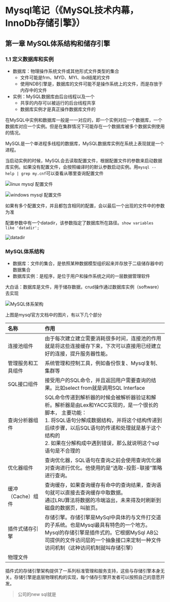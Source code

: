 # Mysql笔记（《MySQL技术内幕， InnoDb存储引擎》）

## 第一章 MySQL体系结构和储存引擎

### 1.1 定义数据库和实例

* 数据库：物理操作系统文件或其他形式文件类型的集合
  * 文件可能是frm、MYD、MYI、ibd结尾的文件
  * 使用NDB引擎是，数据库的文件可能不是操作系统上的文件，而是存放于内存中的文件
* 实例：MySQL数据库由后台线程以及一个
  * 共享的内存可以被运行的后台线程共享
  * 数据库实例才是真正操作数据库文件的

在MySQL中实例和数据库一般是一一对应的，即一个实例对应一个数据库，一个数据库对应一个实例。但是在集群情况下可能存在一个数据库被多个数据实例使用的情况。

MySQL是一个单进程多线程的数据库，MySQL数据库实例在系统上表现就是一个进程。

当启动实例的时候，MySQL会去读取配置文件，根据配置文件的参数来启动数据库实例。如果没有配置文件，会按照编译时的默认参数启动实例。用`mysql --help | grep my.cnf`可以查看从哪里查询配置文件

![linux mysql 配置文件](https://dxytoll-img-1304942391.cos.ap-nanjing.myqcloud.com/img/image-20211209215551773.png)

![windows mysql 配置文件](https://dxytoll-img-1304942391.cos.ap-nanjing.myqcloud.com/img/image-20211209220500113.png)

如果有多个配置文件，并且都包含相同的配置，会以最后一个出现的文件中的参数为准

配置参数中有一个datadir，该参数指定了数据库所在路径。`show variables like 'datadir';`

![datadir](C:%5CUsers%5CDXY%5CDesktop%5Cnote%5Cimg%5Cimage-20211209222311943.png)

### MySQL体系结构

* 数据库：文件的集合，是依照某种数据模型组织起来并存放于二级储存器中的数据集合
* 数据库实例：是程序，是位于用户和操作系统之间的一层数据管理软件

大白话：数据库是文件，用于储存数据，crud操作通过数据库实例（software）去实现

![MySQL体系架构](https://dxytoll-img-1304942391.cos.ap-nanjing.myqcloud.com/img/20190218162644838.jpg)

上图是mysql官方文档中的图片，有以下几个部分

| 名称               | 作用                                                         |
| :----------------- | :----------------------------------------------------------- |
| 连接池组件         | 由于每次建立建立需要消耗很多时间，连接池的作用就是将这些连接缓存下来，下次可以直接用已经建立好的连接，提升服务器性能。 |
| 管理服务和工具组件 | 系统管理和控制工具，例如备份恢复、Mysql复制、集群等          |
| SQL接口组件        | 接受用户的SQL命令，并且返回用户需要查询的结果。比如select from就是调用SQL Interface |
| 查询分析器组件     | SQL命令传递到解析器的时候会被解析器验证和解析。解析器是由Lex和YACC实现的，是一个很长的脚本， 主要功能：<br/>1. 将SQL语句分解成数据结构，并将这个结构传递到后续步骤，以后SQL语句的传递和处理就是基于这个结构的<br/>2. 如果在分解构成中遇到错误，那么就说明这个sql语句是不合理的 |
| 优化器组件         | 查询优化器，SQL语句在查询之前会使用查询优化器对查询进行优化。他使用的是“选取-投影-联接”策略进行查询。 |
| 缓冲（Cache）组件  | 查询缓存，如果查询缓存有命中的查询结果，查询语句就可以直接去查询缓存中取数据。<br/>通过LRU算法将数据的冷端溢出，未来得及时刷新到磁盘的数据页，叫脏页。 |
| 插件式储存引擎     | 存储引擎。存储引擎是MySql中具体的与文件打交道的子系统。也是Mysql最具有特色的一个地方。 <br/>Mysql的存储引擎是插件式的。它根据MySql AB公司提供的文件访问层的一个抽象接口来定制一种文件访问机制（这种访问机制就叫存储引擎） |
| 物理文件           |                                                              |

插件式的存储引擎架构提供了一系列标准管理和服务支持，这些与存储引擎本身无关。存储引擎是底层物理机构的实现，每个储存引擎开发者可以按照自己的意愿开发。

> 公司的new sql就是